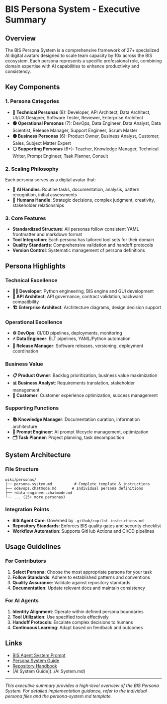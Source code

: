 # BIS Persona System - Executive Summary

## Overview
The BIS Persona System is a comprehensive framework of 27+ specialized AI digital avatars designed to scale team capacity by 10x across the BIS ecosystem. Each persona represents a specific professional role, combining domain expertise with AI capabilities to enhance productivity and consistency.

## Key Components

### 1. Persona Categories
- **🔵 Technical Personas** (8): Developer, API Architect, Data Architect, UI/UX Designer, Software Tester, Reviewer, Enterprise Architect
- **🟢 Operational Personas** (7): DevOps, Data Engineer, Data Analyst, Data Scientist, Release Manager, Support Engineer, Scrum Master
- **🟡 Business Personas** (6): Product Owner, Business Analyst, Customer, Sales, Subject Matter Expert
- **⚪ Supporting Personas** (6+): Teacher, Knowledge Manager, Technical Writer, Prompt Engineer, Task Planner, Consult

### 2. Scaling Philosophy
Each persona serves as a digital avatar that:
- 🤖 **AI Handles**: Routine tasks, documentation, analysis, pattern recognition, initial assessments
- 🧠 **Humans Handle**: Strategic decisions, complex judgment, creativity, stakeholder relationships

### 3. Core Features
- **Standardized Structure**: All personas follow consistent YAML frontmatter and markdown format
- **Tool Integration**: Each persona has tailored tool sets for their domain
- **Quality Standards**: Comprehensive validation and handoff protocols
- **Version Control**: Systematic management of persona definitions

## Persona Highlights

### Technical Excellence
- **👩‍💻 Developer**: Python engineering, BIS engine and GUI development
- **🎯 API Architect**: API governance, contract validation, backward compatibility
- **🏗️ Enterprise Architect**: Architecture diagrams, design decision support

### Operational Excellence
- **⚙️ DevOps**: CI/CD pipelines, deployments, monitoring
- **⚡ Data Engineer**: ELT pipelines, YAML/Python automation
- **🚀 Release Manager**: Software releases, versioning, deployment coordination

### Business Value
- **📋 Product Owner**: Backlog prioritization, business value maximization
- **📊 Business Analyst**: Requirements translation, stakeholder management
- **👔 Customer**: Customer experience optimization, success management

### Supporting Functions
- **📚 Knowledge Manager**: Documentation curation, information architecture
- **🔧 Prompt Engineer**: AI prompt lifecycle management, optimization
- **🗂️ Task Planner**: Project planning, task decomposition

## System Architecture

### File Structure
```
wiki/personas/
├── persona-system.md          # Complete template & instructions
├── ⚙️devops.chatmode.md       # Individual persona definitions
├── ⚡data-engineer.chatmode.md
└── ... (25+ more personas)
```

### Integration Points
- **BIS Agent Core**: Governed by `.github/copilot-instructions.md`
- **Repository Standards**: Enforces BIS quality gates and security checklist
- **Workflow Automation**: Supports GitHub Actions and CI/CD pipelines

## Usage Guidelines

### For Contributors
1. **Select Persona**: Choose the most appropriate persona for your task
2. **Follow Standards**: Adhere to established patterns and conventions
3. **Quality Assurance**: Validate against repository standards
4. **Documentation**: Update relevant docs and maintain consistency

### For AI Agents
1. **Identity Alignment**: Operate within defined persona boundaries
2. **Tool Utilization**: Use specified tools effectively
3. **Handoff Protocols**: Escalate complex decisions to humans
4. **Continuous Learning**: Adapt based on feedback and outcomes

## Links
- [BIS Agent System Prompt](../.github/copilot-instructions.md)
- [Persona System Guide](persona-system.md)
- [Repository Handbook](../Handbook.md)
- [AI System Guide](../AI System.md)

---

*This executive summary provides a high-level overview of the BIS Persona System. For detailed implementation guidance, refer to the individual persona files and the persona-system.md template.*




